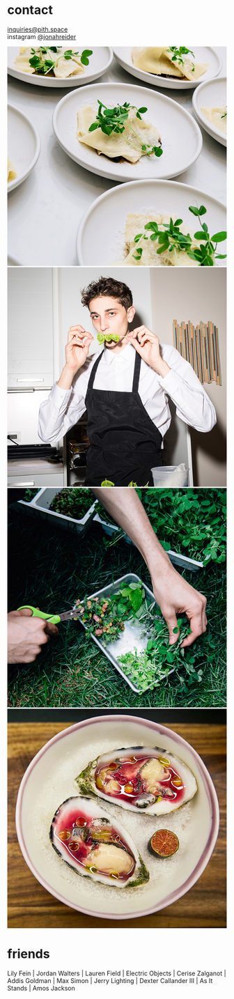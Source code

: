 # contact
[inquiries@pith.space](mailto:inquiries@pith.space)  
	instagram [@jonahreider](https://instagram.com/jonahreider)
	
![plates of pasta](media/images/pasta_plating.jpg)
![Jonah Reider posing with a skewer](media/images/jonah.jpg)
![hands harvesting greens](media/images/greenery.jpg)
![oysters](media/images/sea_food.jpg)
# friends

Lily Fein \| Jordan Walters \| Lauren Field \| Electric Objects \| Cerise Zalganot \| Addis Goldman \| Max Simon \| Jerry Lighting \| Dexter Callander III \| As It Stands \| Amos Jackson

